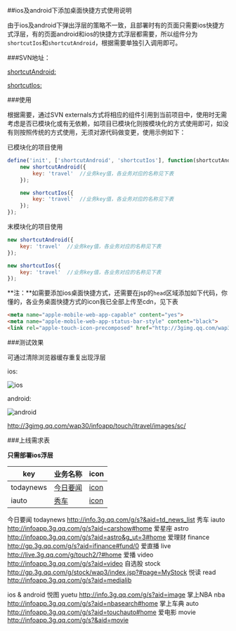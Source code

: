 ##ios及android下添加桌面快捷方式使用说明

由于ios及android下弹出浮层的策略不一致，且部署时有的页面只需要ios快捷方式浮层，有的页面android和ios的快捷方式浮层都需要，所以组件分为`shortcutIos`和`shortcutAndroid`，根据需要单独引入调用即可。

###SVN地址：

[shortcutAndroid:](http://tc-svn.tencent.com/mqq/mqq_3gqq_rep/info_proj/trunk/commons/mt/mods/shortcutAndroid/shortcutAndroid.js)

[shortcutIos:](http://tc-svn.tencent.com/mqq/mqq_3gqq_rep/info_proj/trunk/commons/mt/mods/shortcutAndroid/shortcutIos.js)

###使用

根据需要，通过SVN externals方式将相应的组件引用到当前项目中，使用时无需考虑是否已模块化或有无依赖，如项目已模块化则按模块化的方式使用即可，如没有则按照传统的方式使用，无须对源代码做变更，使用示例如下：

已模块化的项目使用

```javascript
define('init', ['shortcutAndroid', 'shortcutIos'], function(shortcutAndroid, shortcutIos) {
    new shortcutAndroid({
        key: 'travel'  //业务key值，各业务对应的名称见下表
    });

    new shortcutIos({
        key: 'travel'  //业务key值，各业务对应的名称见下表
    });
});
```

末模块化的项目使用

```javascript
new shortcutAndroid({
    key: 'travel'  //业务key值，各业务对应的名称见下表
});

new shortcutIos({
    key: 'travel'  //业务key值，各业务对应的名称见下表
});
```

**注：**如需要添加ios桌面快捷方式，还需要在jsp的`head`区域添加如下代码，你懂的，各业务桌面快捷方式的icon我已全部上传至cdn，见下表

```html
<meta name="apple-mobile-web-app-capable" content="yes">
<meta name="apple-mobile-web-app-status-bar-style" content="black">
<link rel="apple-touch-icon-precomposed" href="http://3gimg.qq.com/wap30/infoapp/touch/itravel/images/travel_logo.png">
```

###测试效果

可通过清除浏览器缓存重复出现浮层

ios: 

![ios](/assets/images/jian.jpg "")

android:

![android](/assets/images/jian.jpg "")


http://3gimg.qq.com/wap30/infoapp/touch/itravel/images/sc/

###上线需求表

**只需部署ios浮层**

key       | 业务名称                                                        | icon
----------|-----------------------------------------------------------------|--------------------------------------------------------------------------------
todaynews | [今日要闻](http://info.3g.qq.com/g/s?&aid=td_news_list)         | [icon](http://3gimg.qq.com/wap30/infoapp/touch/itravel/images/sc/todaynews.png)
iauto     | [秀车](http://infoapp.3g.qq.com/g/s?aid=carshow#home )          | [icon](http://3gimg.qq.com/wap30/infoapp/touch/itravel/images/sc/iauto.png)


今日要闻 todaynews http://info.3g.qq.com/g/s?&aid=td_news_list
秀车 iauto http://infoapp.3g.qq.com/g/s?aid=carshow#home 
爱星座 astro http://infoapp.3g.qq.com/g/s?aid=astro&g_ut=3#home
爱理财 finance http://gp.3g.qq.com/g/s?aid=ifinance#fund/0
爱直播 live http://live.3g.qq.com/g/touch2/?#home
爱播 video http://infoapp.3g.qq.com/g/s?aid=video
自选股 stock http://gp.3g.qq.com/g/stock/wap3/index.jsp?#page=MyStock
悦读 read http://infoapp.3g.qq.com/g/s?aid=medialib

ios & android
悦图 yuetu http://info.3g.qq.com/g/s?aid=image
掌上NBA nba http://infoapp.3g.qq.com/g/s?aid=nbasearch#home
掌上车典 auto http://infoapp.3g.qq.com/g/s?aid=touchauto#home
爱电影 movie http://infoapp.3g.qq.com/g/s?&aid=movie


